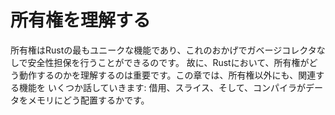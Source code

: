 <!-- # Understanding Ownership -->

# 所有権を理解する

<!-- Ownership is Rust’s most unique feature, and it enables Rust to make memory -->
<!-- safety guarantees without needing a garbage collector. Therefore, it’s -->
<!-- important to understand how ownership works in Rust. In this chapter we’ll talk -->
<!-- about ownership as well as several related features: borrowing, slices, and how -->
<!-- Rust lays data out in memory. -->

所有権はRustの最もユニークな機能であり、これのおかげでガベージコレクタなしで安全性担保を行うことができるのです。
故に、Rustにおいて、所有権がどう動作するのかを理解するのは重要です。この章では、所有権以外にも、関連する機能を
いくつか話していきます: 借用、スライス、そして、コンパイラがデータをメモリにどう配置するかです。
